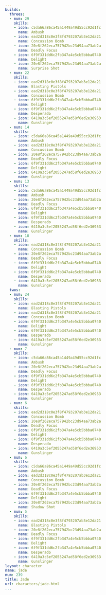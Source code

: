 ```yaml
---
builds:
  threes:
  - num: 29
    skills:
    - icon: c5da66a86ca45a1449a49d55cc92d1fc
      name: Ambush
    - icon: ead2d318c0e3f8f4793207ab3e12da21
      name: Concussion Bomb
    - icon: 20e8f262eca757942bc23d94aa73ab2a
      name: Deadly Focus
    - icon: 6f9f331dd6c2fb347a4e5cb5bbba0740
      name: Delight
    - icon: 20e8f262eca757942bc23d94aa73ab2a
      name: Surprise Shot
  - num: 22
    skills:
    - icon: ead2d318c0e3f8f4793207ab3e12da21
      name: Blasting Pistols
    - icon: ead2d318c0e3f8f4793207ab3e12da21
      name: Concussion Bomb
    - icon: 6f9f331dd6c2fb347a4e5cb5bbba0740
      name: Delight
    - icon: 6f9f331dd6c2fb347a4e5cb5bbba0740
      name: Desperado
    - icon: 6410a3c5ef2055247ad58f6ed2e36953
      name: Gunslinger
  - num: 14
    skills:
    - icon: c5da66a86ca45a1449a49d55cc92d1fc
      name: Ambush
    - icon: ead2d318c0e3f8f4793207ab3e12da21
      name: Concussion Bomb
    - icon: 20e8f262eca757942bc23d94aa73ab2a
      name: Deadly Focus
    - icon: 6f9f331dd6c2fb347a4e5cb5bbba0740
      name: Delight
    - icon: 6410a3c5ef2055247ad58f6ed2e36953
      name: Gunslinger
  - num: 13
    skills:
    - icon: c5da66a86ca45a1449a49d55cc92d1fc
      name: Ambush
    - icon: 20e8f262eca757942bc23d94aa73ab2a
      name: Deadly Focus
    - icon: 6f9f331dd6c2fb347a4e5cb5bbba0740
      name: Delight
    - icon: 6f9f331dd6c2fb347a4e5cb5bbba0740
      name: Desperado
    - icon: 6410a3c5ef2055247ad58f6ed2e36953
      name: Gunslinger
  - num: 10
    skills:
    - icon: ead2d318c0e3f8f4793207ab3e12da21
      name: Concussion Bomb
    - icon: 20e8f262eca757942bc23d94aa73ab2a
      name: Deadly Focus
    - icon: 6f9f331dd6c2fb347a4e5cb5bbba0740
      name: Delight
    - icon: 6f9f331dd6c2fb347a4e5cb5bbba0740
      name: Desperado
    - icon: 6410a3c5ef2055247ad58f6ed2e36953
      name: Gunslinger
  twos:
  - num: 24
    skills:
    - icon: ead2d318c0e3f8f4793207ab3e12da21
      name: Blasting Pistols
    - icon: ead2d318c0e3f8f4793207ab3e12da21
      name: Concussion Bomb
    - icon: 6f9f331dd6c2fb347a4e5cb5bbba0740
      name: Delight
    - icon: 6f9f331dd6c2fb347a4e5cb5bbba0740
      name: Desperado
    - icon: 6410a3c5ef2055247ad58f6ed2e36953
      name: Gunslinger
  - num: 7
    skills:
    - icon: c5da66a86ca45a1449a49d55cc92d1fc
      name: Ambush
    - icon: 20e8f262eca757942bc23d94aa73ab2a
      name: Deadly Focus
    - icon: 6f9f331dd6c2fb347a4e5cb5bbba0740
      name: Delight
    - icon: 6f9f331dd6c2fb347a4e5cb5bbba0740
      name: Desperado
    - icon: 6410a3c5ef2055247ad58f6ed2e36953
      name: Gunslinger
  - num: 6
    skills:
    - icon: ead2d318c0e3f8f4793207ab3e12da21
      name: Concussion Bomb
    - icon: 20e8f262eca757942bc23d94aa73ab2a
      name: Deadly Focus
    - icon: 6f9f331dd6c2fb347a4e5cb5bbba0740
      name: Delight
    - icon: 6f9f331dd6c2fb347a4e5cb5bbba0740
      name: Desperado
    - icon: 6410a3c5ef2055247ad58f6ed2e36953
      name: Gunslinger
  - num: 6
    skills:
    - icon: c5da66a86ca45a1449a49d55cc92d1fc
      name: Ambush
    - icon: ead2d318c0e3f8f4793207ab3e12da21
      name: Concussion Bomb
    - icon: 20e8f262eca757942bc23d94aa73ab2a
      name: Deadly Focus
    - icon: 6f9f331dd6c2fb347a4e5cb5bbba0740
      name: Delight
    - icon: 20e8f262eca757942bc23d94aa73ab2a
      name: Shadow Shot
  - num: 5
    skills:
    - icon: ead2d318c0e3f8f4793207ab3e12da21
      name: Blasting Pistols
    - icon: 20e8f262eca757942bc23d94aa73ab2a
      name: Deadly Focus
    - icon: 6f9f331dd6c2fb347a4e5cb5bbba0740
      name: Delight
    - icon: 6f9f331dd6c2fb347a4e5cb5bbba0740
      name: Desperado
    - icon: 6410a3c5ef2055247ad58f6ed2e36953
      name: Gunslinger
layout: character
name: jade
num: 239
title: Jade
url: characters/jade.html
...
```

